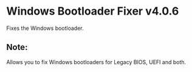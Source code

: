 # Windows Bootloader Fixer v4.0.6
Fixes the Windows bootloader.
## Note:
Allows you to fix Windows bootloaders for Legacy BIOS, UEFI and both.
